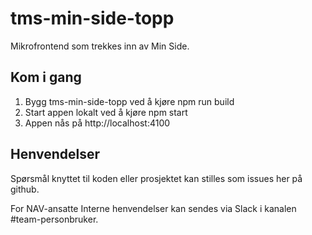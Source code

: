 # tms-min-side-topp
Mikrofrontend som trekkes inn av Min Side.

## Kom i gang
1. Bygg tms-min-side-topp ved å kjøre npm run build
2. Start appen lokalt ved å kjøre npm start
3. Appen nås på http://localhost:4100

## Henvendelser
Spørsmål knyttet til koden eller prosjektet kan stilles som issues her på github.

For NAV-ansatte
Interne henvendelser kan sendes via Slack i kanalen #team-personbruker.
